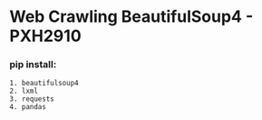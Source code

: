 # Web Crawling BeautifulSoup4 - PXH2910
### pip install:
    1. beautifulsoup4
    2. lxml
    3. requests
    4. pandas
    